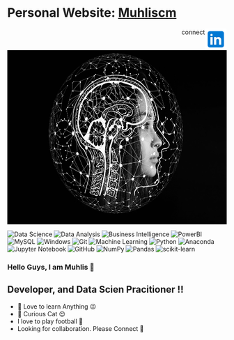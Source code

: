 

# Personal Website: [Muhliscm](https://www.muhliscm.com/)
<a href="https://www.linkedin.com/in/muhliscm/"><img src="images/icons8-linkedin-240.png" alt="LinkedIn Profile" width="50" height="50" align="right"></img></a>
<p align="right">connect</p>
<img src="images/ai.jpg" align=center width="600" height="400" ></img>



![Data Science](https://img.shields.io/badge/%20-%20Data%20Science-blueviolet?style=for-the-badge)
![Data Analysis](https://img.shields.io/badge/%20-Data%20Analysis-9cf?style=flat-square&logo=appveyor)
![Business Intelligence](https://img.shields.io/badge/Business-Intelligence-violet)
![PowerBI](https://img.shields.io/badge/PowerBI-MS-yellow)
![MySQL](https://img.shields.io/badge/mysql-%2300f.svg?style=for-the-badge&logo=mysql&logoColor=white)
![Windows](https://img.shields.io/badge/Windows-0078D6?style=for-the-badge&logo=windows&logoColor=white)
![Git](https://img.shields.io/badge/git-%23F05033.svg?style=for-the-badge&logo=git&logoColor=white)
![Machine Learning](https://img.shields.io/badge/%20-Machine%20Learning-important?style=for-the-badge)
![Python](https://img.shields.io/badge/python-3670A0?style=for-the-badge&logo=python&logoColor=ffdd54)
![Anaconda](https://img.shields.io/badge/Anaconda-%2344A833.svg?style=for-the-badge&logo=anaconda&logoColor=white)
![Jupyter Notebook](https://img.shields.io/badge/jupyter-%23FA0F00.svg?style=for-the-badge&logo=jupyter&logoColor=white)
![GitHub](https://img.shields.io/badge/github-%23121011.svg?style=for-the-badge&logo=github&logoColor=white)
![NumPy](https://img.shields.io/badge/numpy-%23013243.svg?style=for-the-badge&logo=numpy&logoColor=white)
![Pandas](https://img.shields.io/badge/pandas-%23150458.svg?style=for-the-badge&logo=pandas&logoColor=white)
![scikit-learn](https://img.shields.io/badge/scikit--learn-%23F7931E.svg?style=for-the-badge&logo=scikit-learn&logoColor=white)

### Hello Guys, I am Muhlis 👋
##  Developer, and Data Scien Pracitioner !!

- 🌱 Love to  learn Anything 😉
- 👯  Curious Cat 😍
-  I love to play football 🧡
-  Looking for collaboration. Please Connect 💬


<!--
**Muhliscm/Muhliscm** is a ✨ _special_ ✨ repository because its `README.md` (this file) appears on your GitHub profile.

Here are some ideas to get you started:

- 🔭 I’m currently working on ...
- 🌱 I’m currently learning ...
- 👯 I’m looking to collaborate on ...
- 🤔 I’m looking for help with ...
- 💬 Ask me about ...
- 📫 How to reach me: ...
- 😄 Pronouns: ...
- ⚡ Fun fact: ...
-->
